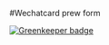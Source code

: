 #Wechatcard prew form

[![Greenkeeper badge](https://badges.greenkeeper.io/Gemerz/wechat-card.svg)](https://greenkeeper.io/)

